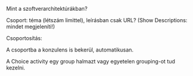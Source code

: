 Mint a szoftverarchitektúrákban?

Csoport: téma (létszám limittel), leírásban csak URL?
(Show Descriptions: mindet megjeleníti!)

Csoportosítás: 

A csoportba a konzulens is bekerül, automatikusan.

A Choice activity egy group halmazt vagy egyetelen grouping-ot tud kezelni.

